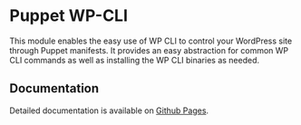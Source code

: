 # Puppet WP-CLI
This module enables the easy use of WP CLI to control your WordPress site
through Puppet manifests. It provides an easy abstraction for common WP CLI
commands as well as installing the WP CLI binaries as needed.

## Documentation

Detailed documentation is available on [Github Pages](https://chassis.github.io/puppet-wp/).
